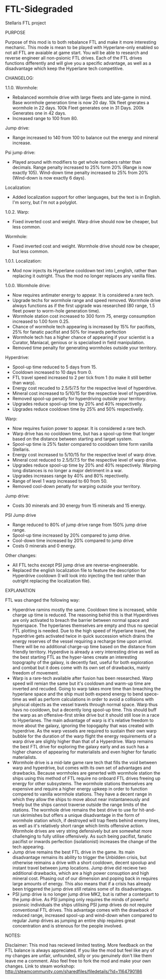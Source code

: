 # FTL-Sidegraded
Stellaris FTL project

PURPOSE 

Purpose of this mod is to both rebalance FTL and make it more interesting mechanic. This mode is mean to be played with Hyperlane-only enabled so not all FTL are avaiable at game start. You will be able to research and reverse engineer all non-psionic FTL drives. Each of the FTL drives functions differently and will give you a specific advantage, as well as a disadvantage which keep the Hyperlane tech competitive. 

CHANGELOG:

1.1.0.
Wormhole:
 - Rebalanced wormhole drive with large fleets and late-game in mind. Base wormhole generation time is now 20 day. 10k fleet gnerates a wormhole in 22 days. 100k Fleet generates one in 31 Days. 200k Generates one in 42 days. 
 - Increased range to 100 from 80. 
 
 Jump drive:
  - Range increased to 140 from 100 to balance out the energy and mineral increase.
 
 Psi jump drive: 
  - Played around with modifiers to get whole numbers rahter than decimals. Range penalty increased to 25% form 20% (Range is now exactly 105). Wind-down time penalty increased to 25% from 20% (Wind-down is now exactly 6 days).
  
 Localization:
  - Added localization support for other languages, but the text is in English. I'm sorry, but I'm not a polyglot. 
  
1.0.2.
Warp:
- Fixed inverted cost and weight. Warp drive should now be cheaper, but less common. 

Wormhole:
- Fixed inverted cost and weight. Wormhole drive should now be cheaper, but less common. 

1.0.1.
Localization:
 - Mod now injects its Hyperlane cooldown text into l_english, rather than replacing it outright. Thus the mod no longer replaces any vanilla files.

1.0.0.
Wormhole drive:
 - Now requires antimater energy to appear. It is considered a rare tech. 
 - Upgrade techs for wormhole range and speed removed. Wormhole drive always functions as if the first upgrade was researched (80 range, 1.5 fleet power to worm-hole generation time).
 - Wormhole station cost increased to 300 form 75, energy consumption increased to 1.00 form 0.25.
 - Chance of wormhole tech appearing is increased by 15% for pacifists, 25% for fanatic pacifist and 50% for inwards perfection
 - Wormhole tech has a higher chance of appearing if your scientist is a Curator, Maniacal, genious or is specialised in field manipulation.
 - Removed time penalty for generating wormholes outside your territory.
 
Hyperdrive:
 - Spool-up time reduced to 5 days from 15.
 - Cooldown increased to 10 days from 0. 
 - FTL travel speed increased to 2 per tick from 1 (to make it still better than warp).
 - Energy cost recuded to 2.5/5/7.5 for the respective level of hyperdrive.
 - Mineral cost increased to 5/10/15 for the respective level of hyperdrive. 
 - Removed spool-up penatly for hyperdriving outside your territory.
 - Upgrades reduce spool-up time by 20% and 40% respectivelly.
 - Upgrades reduce cooldown time by 25% and 50% respectivelly.

Warp:
 - Now requires fusion power to appear. It is considered a rare tech.
 - Warp drive has no cooldown time, but has a spool-up time that longer based on the distance between starting and target system. 
 - Spool-up time is 25% faster compared to cooldown time form vanilla Stellaris. 
 - Energy cost increased to 5/10/15 for the respective level of warp drive.
 - Mineral cost reduced to 2.5/5/7.5 for the respective level of warp drive.
 - Upgrades reduce spool-up time by 20% and 40% respectively. Warping long distances is no longer a major detriment in a war. 
 - Upgrades increases range by 40% and 80% repectivelly. 
 - Range of level 1 warp increased to 60 from 50. 
 - Removed cool-down penatly for warping outside your territory. 

Jump drive:
 - Costs 30 minerals and 30 energy from 15 minerals and 15 energy.

PSI Jump drive
 - Range reduced to 80% of jump drive range from 150% jump drive range.
 - Spool-up time increased by 20% compared to jump drive.
 - Cool-down time increased by 20% compared to jump drive
 - Costs 0 minerals and 0 energy. 

Other changes:
 - All FTL techs except PSI jump drive are reverse-engineerable. 
 - Replaced the english localization file to feature the description for Hyperdrive cooldown (I will look into injecting the text rahter than outright replacing the localization file).

EXPLANATION

FTL was changed the following way:
- Hyperdrive ramins mostly the same. Cooldown time is increased, while charge up time is reduced. The reasoning behid this is that Hyperdrives are only activated to breach the barrier between normal space and hyperspace. The hyperlanes themselves are empty and thus no special FTL plotting is needed. Due to the high speed of Hyperlane travel, the hyperdrive gets activated twice in quick succession which drains the energy reserves of the vessel requiring a recharge time upon arrival. There will be no additional charge-up time based on the distance from friendly territory. Hyperdive is already a very interesting drive as well as the best starting FTL as the hyper-lanes create an interesting topography of the galaxy, is decently fast, useful for both exploration and combat but it does come with its own set of drawbacks, mainly freedom of movement. 
- Warp is a rare-tech available after fusion has been researched. Warp speed will remian the same but it's cooldown and warm-up time are inverted and recuded. Going to warp takes more time than breaching the hyperlane space and the ship must both expend energy to bend spece-time as well as perform calculations in order to avoid a collisions with phyiscal objects as the vessel travels through normal space. Warp thus havs no cooldown, but a decently long spool-up time. This should buff the warp as an offensive-first strike drive but it should still lose in a race to Hyperlanes. The main advantage of warp is it's relative freedom to move about the galaxy, ignoring the topogaphy that was created with hyperdrive. As the warp vessels are required to sustain their own warp bubble for the duration of the warp flight the energy requirements of a warp drive are slighly higher than that of a Hyperdrive. Warp remains the best FTL drive for exploring the galaxy early and as such has a higher chance of appearing for materialists and even higher for fanatic materialists. 
- Wormhole drive is a mid-late game rare tech that fills the void between warp and hyperdrive, but comes with its own set of advantages and drawbacks. Because wormholes are generted with wormhole station the ships using this method of FTL require no onboard FTL drives freeing up energy for other subsystems. The wormhole stations themselves are expensive and require a higher energy upkeep in order to function compered to vanilla wormhole stations. They have a decent range in which they allow the ships to move about near instantaneously and freely but the ships cannot traverse outside the range limits of the stations. The wornhole drive  remains the best drive to use for hit-and-run skrimishes but offers a unique disadvantage in the form of wormhole station which, if destroyed will trap fleets behind enemy lines, as well as it's relatively short range which limits offensive action. Wormhole drives are very string defensively but are somewhat more challenging to fully utilise offensively. As such being pacifist, fanatic pacifist or inwards perfection (isolationist) increases the change of the tech appearing.
 - Jump drive remains the best FTL drive in the game. Its main disadvantage remains its ability to trigger the Unbidden crisis, but otherwise reimains a drive with a short cooldown, decent spoolup and instant travel between jump locations. Jump drive did recieve two additional drawbacks, which are a high power consuption and high mineral cost. Phasing out of our dimension and poping back in requires large amounts of energy. This also means that if a crisis has already been triggered the jump drive still retains some of its disadvantages. 
- PSI jump drive is no longer jump drive MK2, but is rather a conterpart to the jump drive. As PSI jumping only requires the minds of powerful psionsic individuals the ships utilising PSI jump drives do not require conventional FTL drives. This advantage comes with the drawback of reduced range, increased spool-up and wind-down when compared to regular Jump drives as jumping an entire ship requires great concentration and is strenous for the people involved. 

NOTES:

Disclaimer: This mod has recieved limited testing. More feedback on the FTL balance is always appreciated. 
If you like the mod but feel like any of my changes are unfair, unfounded, silly or you genuinely don't like them leave me a comment. Also feel free to fork the mod and make your own changes. Link to steam workshop: http://steamcommunity.com/sharedfiles/filedetails/?id=1164790186
